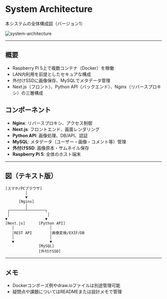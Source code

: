 # System Architecture

本システムの全体構成図（バージョン1）

![system-architecture](system-architecture.png)

---

## 概要

- Raspberry Pi 5上で複数コンテナ（Docker）を稼働
- LAN内利用を前提としたセキュアな構成
- 外付けSSDに画像保存、MySQLでメタデータ管理
- Next.js（フロント）、Python API（バックエンド）、Nginx（リバースプロキシ）の三層構成

## コンポーネント

- **Nginx**: リバースプロキシ、アクセス制御
- **Next.js**: フロントエンド、画面レンダリング
- **Python API**: 画像処理、DB/API、認証
- **MySQL**: メタデータ（ユーザー・画像・コメント等）管理
- **外付けSSD**: 画像原本・サムネイル保存
- **Raspberry Pi 5**: 全体のホスト端末

---

## 図（テキスト版）

```
[スマホ/PCブラウザ]
         │
         ▼
      [Nginx]
         │
 ┌───────┴────────┐
 │                 │
▼                 ▼
[Next.js]      [Python API]
   │                │
   │REST API        │画像変換/EXIF/DB
   │                │
   ▼                ▼
               [MySQL]
               [外付けSSD]
```

---

## メモ

- Dockerコンポーズ例やdraw.ioファイルは別途管理可能
- 疑問点や課題についてはREADMEまたは設計メモで管理
